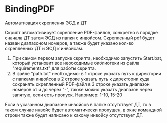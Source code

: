 # BindingPDF
Автоматизация скрепления ЭСД и ДТ

Скрипт автоматизирует скрепление PDF-файлов, конкретно в порядке сначала ДТ затем ЭСД из папки с инвойсом. Скрепленный pdf будет назван диапазоном номеров, а также будет указано кол-во скрепленных ДТ и ЭСД к инвойсам.
1. При самом первом запуске скрипта, необходимо запустить Start.bat, который установит все необходимые библиотеки из файла "requirements.txt" для работы скрипта.
2. В файле "path.txt" необходимо:
в 1 строке указать путь к директории с папками инвойсов
в 2 строке указать путь к директории куда сохранять скрепленный PDF-файл
в 3 строке указать диапазон номеров от и до через "-", также можно указать диапазон через запятую, если есть пропуск. Например: 1-10, 15-20

Если в указанном диапазоне инвойсов в папке отсутствует ДТ, то в таком случае инвойс будет автоматически пропущен, в окне командной строки также будет написано к какому инвойсу отсутствует ДТ.
